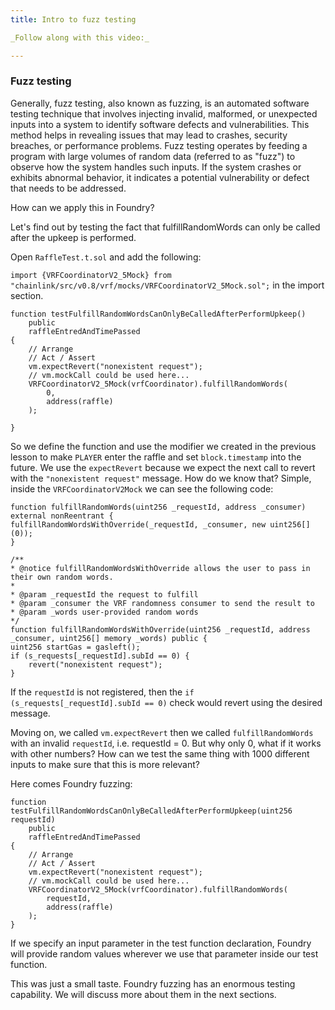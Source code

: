 ```yaml
---
title: Intro to fuzz testing

_Follow along with this video:_

---
```


### Fuzz testing 

Generally, fuzz testing, also known as fuzzing, is an automated software testing technique that involves injecting invalid, malformed, or unexpected inputs into a system to identify software defects and vulnerabilities. This method helps in revealing issues that may lead to crashes, security breaches, or performance problems. Fuzz testing operates by feeding a program with large volumes of random data (referred to as "fuzz") to observe how the system handles such inputs. If the system crashes or exhibits abnormal behavior, it indicates a potential vulnerability or defect that needs to be addressed.

How can we apply this in Foundry?

Let's find out by testing the fact that fulfillRandomWords can only be called after the upkeep is performed.



Open `RaffleTest.t.sol` and add the following:

`import {VRFCoordinatorV2_5Mock} from "chainlink/src/v0.8/vrf/mocks/VRFCoordinatorV2_5Mock.sol";` in the import section.

```solidity
function testFulfillRandomWordsCanOnlyBeCalledAfterPerformUpkeep()
    public
    raffleEntredAndTimePassed
{
    // Arrange
    // Act / Assert
    vm.expectRevert("nonexistent request");
    // vm.mockCall could be used here...
    VRFCoordinatorV2_5Mock(vrfCoordinator).fulfillRandomWords(
        0,
        address(raffle)
    );

}
```

So we define the function and use the modifier we created in the previous lesson to make `PLAYER` enter the raffle and set `block.timestamp` into the future. We use the `expectRevert` because we expect the next call to revert with the `"nonexistent request"` message. How do we know that? Simple, inside the `VRFCoordinatorV2Mock` we can see the following code:


```solidity
function fulfillRandomWords(uint256 _requestId, address _consumer) external nonReentrant {
fulfillRandomWordsWithOverride(_requestId, _consumer, new uint256[](0));
}

/**
* @notice fulfillRandomWordsWithOverride allows the user to pass in their own random words.
*
* @param _requestId the request to fulfill
* @param _consumer the VRF randomness consumer to send the result to
* @param _words user-provided random words
*/
function fulfillRandomWordsWithOverride(uint256 _requestId, address _consumer, uint256[] memory _words) public {
uint256 startGas = gasleft();
if (s_requests[_requestId].subId == 0) {
    revert("nonexistent request");
}
```

If the `requestId` is not registered, then the `if (s_requests[_requestId].subId == 0)` check would revert using the desired message.

Moving on, we called `vm.expectRevert` then we called `fulfillRandomWords` with an invalid `requestId`, i.e. requestId = 0. But why only 0, what if it works with other numbers? How can we test the same thing with 1000 different inputs to make sure that this is more relevant?

Here comes Foundry fuzzing:

```solidity
function testFulfillRandomWordsCanOnlyBeCalledAfterPerformUpkeep(uint256 requestId)
    public
    raffleEntredAndTimePassed
{
    // Arrange
    // Act / Assert
    vm.expectRevert("nonexistent request");
    // vm.mockCall could be used here...
    VRFCoordinatorV2_5Mock(vrfCoordinator).fulfillRandomWords(
        requestId,
        address(raffle)
    );
}
```

If we specify an input parameter in the test function declaration, Foundry will provide random values wherever we use that parameter inside our test function.

This was just a small taste. Foundry fuzzing has an enormous testing capability. We will discuss more about them in the next sections.
